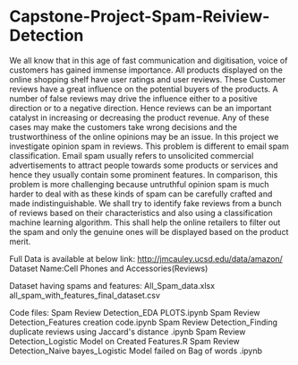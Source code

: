 # Capstone-Project-Spam-Reiview-Detection
We all know that in this age of fast communication and digitisation, voice of customers has gained immense importance. All products displayed on the online shopping shelf have user ratings and user reviews. These Customer reviews have a great influence on the potential buyers of the products. A number of false reviews may drive the influence either to a positive direction or to a negative direction. Hence reviews can be an important catalyst in increasing or decreasing the product revenue. Any of these cases may make the customers take wrong decisions and the trustworthiness of the online opinions may be an issue. In this project we investigate opinion spam in reviews. This problem is different to email spam classification. Email spam usually refers to unsolicited commercial advertisements to attract people towards some products or services and hence they usually contain some prominent features. In comparison, this problem is more challenging because untruthful opinion spam is much harder to deal with as these kinds of spam can be carefully crafted and made indistinguishable. We shall try to identify fake reviews from a bunch of reviews based on their characteristics and also using a classification machine learning algorithm. This shall help the online retailers to filter out the spam and only the genuine ones will be displayed based on the product merit.

Full Data is available at below link:
http://jmcauley.ucsd.edu/data/amazon/
Dataset Name:Cell Phones and Accessories(Reviews)

Dataset having spams and features:
All_Spam_data.xlsx
all_spam_with_features_final_dataset.csv

Code files:
Spam Review Detection_EDA PLOTS.ipynb
Spam Review Detection_Features creation code.ipynb
Spam Review Detection_Finding duplicate reviews using Jaccard's distance .ipynb
Spam Review Detection_Logistic Model on Created Features.R
Spam Review Detection_Naive bayes_Logistic Model failed on Bag of words .ipynb

